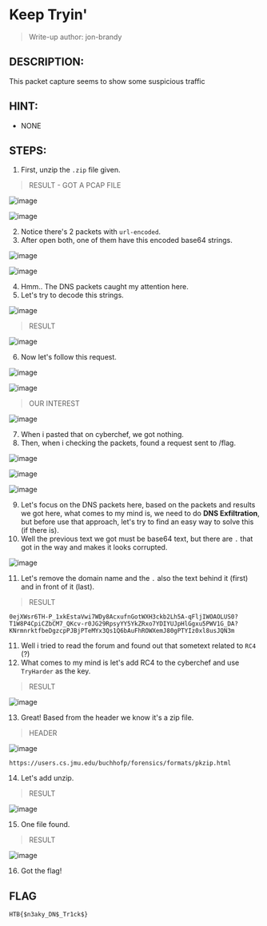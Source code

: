 # Keep Tryin'
> Write-up author: jon-brandy
## DESCRIPTION:
This packet capture seems to show some suspicious traffic
## HINT:
- NONE
## STEPS:
1. First, unzip the `.zip` file given.

> RESULT - GOT A PCAP FILE

![image](https://user-images.githubusercontent.com/70703371/213477611-28eea42c-6d90-4355-9af5-403302ca0522.png)

![image](https://user-images.githubusercontent.com/70703371/213479041-fc738215-664a-4456-a343-69125eff7d07.png)


2. Notice there's 2 packets with `url-encoded`.
3. After open both, one of them have this encoded base64 strings.

![image](https://user-images.githubusercontent.com/70703371/213479222-812c30c6-046f-4e55-88b8-0f4c5c355379.png)


![image](https://user-images.githubusercontent.com/70703371/213479321-fee244ea-697e-4d44-bba4-09dec1cce1d8.png)


4. Hmm.. The DNS packets caught my attention here.
5. Let's try to decode this strings.

![image](https://user-images.githubusercontent.com/70703371/213479845-6d0ddc2e-5b67-4c51-84c4-3b78f144ba58.png)


> RESULT

![image](https://user-images.githubusercontent.com/70703371/213479945-1b9c58f6-b5e0-4106-b4bc-c6721fec33a3.png)


6. Now let's follow this request.

![image](https://user-images.githubusercontent.com/70703371/213480122-06d662a1-5a7f-4e1c-b62b-555b42f1e72d.png)


![image](https://user-images.githubusercontent.com/70703371/213480223-7e6b6e30-2eb7-4562-9c17-e2bfd4a107f0.png)


> OUR INTEREST

![image](https://user-images.githubusercontent.com/70703371/213480563-b996a98a-2438-410f-9199-bdc313f4846f.png)


7. When i pasted that on cyberchef, we got nothing.
8. Then, when i checking the packets, found a request sent to /flag.

![image](https://user-images.githubusercontent.com/70703371/214080864-386e5093-2387-4f64-8ba5-9cf7a362fcec.png)


![image](https://user-images.githubusercontent.com/70703371/214080908-7f3ebee0-f193-4dc4-b956-61862cda57dd.png)


![image](https://user-images.githubusercontent.com/70703371/214083462-16dd4a60-d510-4f09-bc45-6b59bf103e97.png)


9. Let's focus on the DNS packets here, based on the packets and results we got here, what comes to my mind is, we need to do **DNS Exfiltration**, but before use that approach, let's try to find an easy way to solve this (if there is).
10. Well the previous text we got must be base64 text, but there are `.` that got in the way and makes it looks corrupted.

![image](https://user-images.githubusercontent.com/70703371/214082790-bb75be24-5682-42dc-9a91-9c5608798791.png)


11. Let's remove the domain name and the `.` also the text behind it (first) and in front of it (last).

> RESULT

```
0ejXWsr6TH-P_1xkEstaVwi7WDy8AcxufnGotWXH3ckb2Lh5A-qFljIWOAOLUS0?T1W8P4CpiCZbCM7_QKcv-r0JG29RpsyYY5YkZRxo7YDIYUJpHlGgxu5PWV1G_DA?KNrmnrktfbeDgzcpPJBjPTeMYx3Qs1Q6bAuFhROWXemJ80gPTYIz0xl8usJQN3m
```


11. Well i tried to read the forum and found out that sometext related to `RC4` (?)
12. What comes to my mind is let's add RC4 to the cyberchef and use `TryHarder` as the key.

> RESULT

![image](https://user-images.githubusercontent.com/70703371/214084187-233be9c2-81fd-46d0-b5a4-272b9ffaec45.png)


13. Great! Based from the header we know it's a zip file.

> HEADER

![image](https://user-images.githubusercontent.com/70703371/214084594-c85a9756-53ff-4cc5-8be2-e176b65bb2ab.png)


```
https://users.cs.jmu.edu/buchhofp/forensics/formats/pkzip.html
```

14. Let's add unzip.

> RESULT

![image](https://user-images.githubusercontent.com/70703371/214084815-5e57c4be-b238-42d5-9a8d-1d79770c3691.png)


15. One file found.

> RESULT

![image](https://user-images.githubusercontent.com/70703371/214084900-60f8d193-7cde-4056-97e6-3842940918cc.png)


16. Got the flag!


## FLAG

```
HTB{$n3aky_DN$_Tr1ck$}
```

